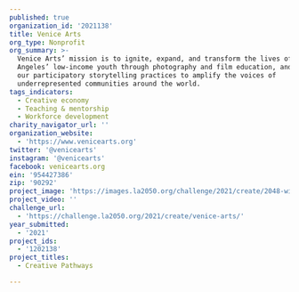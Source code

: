 ```yaml
---
published: true
organization_id: '2021138'
title: Venice Arts
org_type: Nonprofit
org_summary: >-
  Venice Arts’ mission is to ignite, expand, and transform the lives of Los
  Angeles’ low-income youth through photography and film education, and to use
  our participatory storytelling practices to amplify the voices of
  underrepresented communities around the world.
tags_indicators:
  - Creative economy
  - Teaching & mentorship
  - Workforce development
charity_navigator_url: ''
organization_website:
  - 'https://www.venicearts.org'
twitter: '@venicearts'
instagram: '@venicearts'
facebook: venicearts.org
ein: '954427386'
zip: '90292'
project_image: 'https://images.la2050.org/challenge/2021/create/2048-wide/venice-arts.jpg'
project_video: ''
challenge_url:
  - 'https://challenge.la2050.org/2021/create/venice-arts/'
year_submitted:
  - '2021'
project_ids:
  - '1202138'
project_titles:
  - Creative Pathways

---
```

